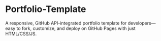 # Portfolio-Template
A responsive, GitHub API-integrated portfolio template for developers—easy to fork, customize, and deploy on GitHub Pages with just HTML/CSS/JS.
